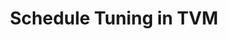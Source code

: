 ---
id: schedule-tuning
title: Schedule Tuning in TVM
description: |
  Schedule tuning in TVM involves optimizing the execution schedule of computational operations to improve performance on specific hardware targets. This guide covers the principles of schedule tuning in TVM, including techniques for optimizing loop ordering, parallelization, and memory usage. Learn how to fine-tune your schedules to achieve the best performance for deep learning models across various hardware backends such as CPUs, GPUs, and specialized accelerators.
keywords:
  - TVM
  - Schedule Tuning
  - Performance Optimization
  - TVM Scheduling
  - Deep Learning Optimization
  - Hardware-Specific Optimization
  - Loop Optimization
  - Parallelization
  - Memory Usage Optimization
  - TVM Compiler
  - Hardware Targets
  - Computational Scheduling
  - Model Performance Tuning
  - TVM Optimization

tags:
  - TVM
  - Schedule Tuning
  - Performance Optimization
  - TVM Scheduling
  - Loop Optimization
  - Parallelization
  - Memory Optimization
  - Hardware-Specific Optimization
  - Deep Learning Optimization
  - TVM Compiler
  - TVM Performance Tuning
  - Hardware Targets
  - Computational Scheduling
---